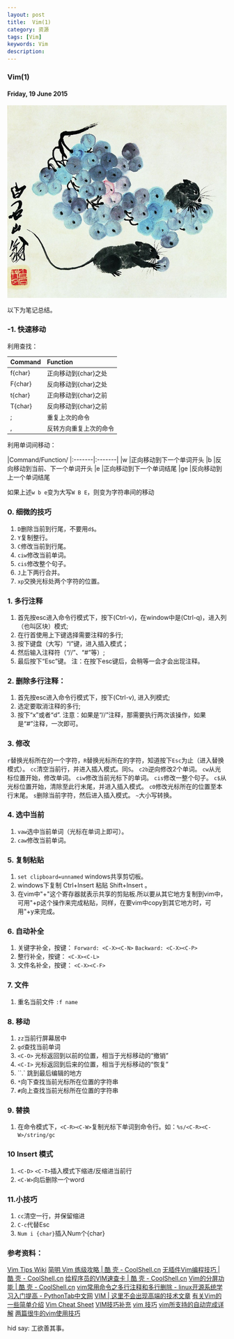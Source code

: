 ```yaml
---
layout: post
title:  Vim(1)
category: 资源
tags: [Vim]
keywords: Vim 
description: 
---
```


### Vim(1) 

#### Friday, 19 June 2015

![齐白石](/../../assets/img/resource/2015/qibaishi_15.jpg)

以下为笔记总结。

### -1. 快速移动

利用查找：

|Command | Function|
|:-------|:-------|
|f{char}|正向移动到{char}之处
|F{char}|反向移动到{char}之处
|t{char}|正向移动到{char}之前
|T{char}|反向移动到{char}之前
|;      |重复上次的命令
| ,     |反转方向重复上次的命令

利用单词间移动：

|Command/Function/
|:-------|:-------|
|w       |正向移动到下一个单词开头
|b       |反向移动到当前、下一个单词开头
|e       |正向移动到下一个单词结尾
|ge      |反向移动到上一个单词结尾

如果上述`w b e`变为大写`W B E`，则变为字符串间的移动




### 0. 细微的技巧
1. `D`删除当前到行尾，不要用`d$`。
2. `Y`复制整行。
3. `C`修改当前到行尾。
4. `ciw`修改当前单词。
5. `cis`修改整个句子。
6. `J`上下两行合并。
7. `xp`交换光标处两个字符的位置。

### 1. 多行注释
1. 首先按esc进入命令行模式下，按下(Ctrl-v)，在window中是(Ctrl-q)，进入列（也叫区块）模式;
2. 在行首使用上下键选择需要注释的多行;
3. 按下键盘（大写）“I”键，进入插入模式；
4. 然后输入注释符（“//”、“#”等）;
5. 最后按下“Esc”键。
注：在按下esc键后，会稍等一会才会出现注释。

### 2. 删除多行注释：
1. 首先按esc进入命令行模式下，按下(Ctrl-v), 进入列模式;
2. 选定要取消注释的多行;
3. 按下“x”或者“d”.
注意：如果是“//”注释，那需要执行两次该操作，如果是“#”注释，一次即可。

### 3. 修改

`r`替换光标所在的一个字符，`R`替换光标所在的字符，知道按下`Esc`为止（进入替换模式）。
`cc`清空当前行，并进入插入模式。同`S`。
`c2b`逆向修改2个单词。
`cw`从光标位置开始，修改单词。
`ciw`修改当前光标下的单词。
`cis`修改一整个句子。
`c$`从光标位置开始，清除至此行末尾，并进入插入模式。
`c0`修改光标所在的位置至本行末尾。
`s`删除当前字符，然后进入插入模式。
`~`大小写转换。

### 4. 选中当前

1. `vaw`选中当前单词（光标在单词上即可）。
2. `caw`修改当前单词。


### 5. 复制粘贴
1. `set clipboard=unnamed` windows共享剪切板。
2. windows下复制 Ctrl+Insert 粘贴 Shift+Insert 。
3. 在vim中"+"这个寄存器就表示共享的剪贴板.所以要从其它地方复制到vim中，可用"+p这个操作来完成粘贴，同样，在要vim中copy到其它地方时，可用"+y来完成。

### 6. 自动补全
1. 关键字补全，按键：
    `Forward: <C-X><C-N>`
    `Backward: <C-X><C-P>`
2. 整行补全，按键：
  `<C-X><C-L>`
3. 文件名补全，按键：
  `<C-X><C-F>`

### 7. 文件
1. 重名当前文件
    `:f name`

### 8. 移动
1. `zz`当前行屏幕居中
2. `gd`查找当前单词
3. `<C-O>` 光标返回到以前的位置，相当于光标移动的“撤销” 
4. `<C-I>` 光标返回到后来的位置，相当于光标移动的“恢复” 
5. ``.` 跳到最后编辑的地方
6. `*`向下查找当前光标所在位置的字符串
7. `#`向上查找当前光标所在位置的字符串

### 9. 替换
1. 在命令模式下，`<C-R><C-W>`复制光标下单词到命令行。如：`%s/<C-R><C-W>/string/gc`

### 10 Insert 模式
1.  `<C-D>` `<C-T>`插入模式下缩进/反缩进当前行
2.  `<C-W>`向后删除一个word

### 11.小技巧
1. `cc`清空一行，并保留缩进
2. `C-c`代替Esc
3. `Num i {char}`插入Num个{char}

### 参考资料：
[Vim Tips Wiki](http://vim.wikia.com/wiki/Vim_Tips_Wiki)
[简明 Vim 练级攻略 | 酷 壳 - CoolShell.cn](http://coolshell.cn/articles/5426.html)
[无插件Vim编程技巧 | 酷 壳 - CoolShell.cn](http://coolshell.cn/articles/11312.html)
[给程序员的VIM速查卡 | 酷 壳 - CoolShell.cn](http://coolshell.cn/articles/5479.html)
[Vim的分屏功能 | 酷 壳 - CoolShell.cn](http://coolshell.cn/articles/1679.html)
[vim常用命令之多行注释和多行删除 - linux开源系统学习入门提高 - PythonTab中文网](http://www.pythontab.com/html/2012/linuxkaiyuan_1222/47.html)
[VIM | 这里不会出现高端的技术文章](http://www.lssab.com/218.html)
[有关Vim的一些简单介绍](https://github.com/xautjzd/SlideShows/blob/master/vim-introduction.md)
[Vim Cheat Sheet](http://vim.rtorr.com/lang/zh_cn/)
[VIM技巧补充](http://wklken.me/posts/2014/04/13/vim-addition-skills.html#_1)
[vim 技巧](http://vim.readthedocs.org/en/latest/index.html)
[vim所支持的自动完成详解](http://www.vimer.cn/2010/01/vim%E6%89%80%E6%94%AF%E6%8C%81%E7%9A%84%E8%87%AA%E5%8A%A8%E5%AE%8C%E6%88%90%E8%AF%A6%E8%A7%A3.html)
[两篇很牛的vim使用技巧](http://linux.chinaunix.net/techdoc/desktop/2009/07/06/1122020.shtml)

hid say: 工欲善其事。
